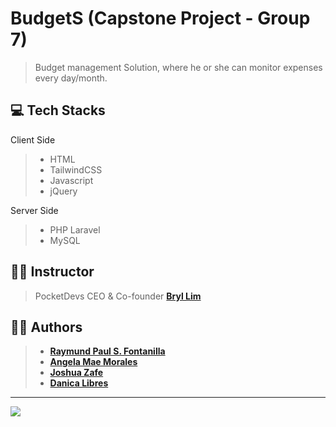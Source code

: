 # BudgetS (Capstone Project - Group 7)
> Budget management Solution, where he or she can monitor expenses every day/month.

## 💻 Tech Stacks
Client Side
> - HTML
> - TailwindCSS
> - Javascript
> - jQuery

Server Side
> - PHP Laravel
> - MySQL

## 👨‍🏫 Instructor
> PocketDevs CEO & Co-founder **[Bryl Lim](https://github.com/bryllim)**

## 👨‍💻 Authors
> - **[Raymund Paul S. Fontanilla](https://github.com/raymundpaulfontanilla)**
> - **[Angela Mae Morales](https://github.com/Gelai05)**
> - **[Joshua Zafe](https://github.com/Zafe123)**
> - **[Danica Libres](https://github.com/DeynLibres)**

---

<img src="https://media.discordapp.net/attachments/1039106982625423380/1039121002191409182/307623688_1280011025905213_8394556844876132776_n.png">
